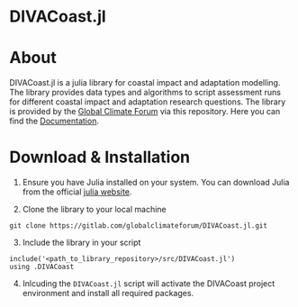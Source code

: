 # DIVACoast.jl

# About

DIVACoast.jl is a julia library for coastal impact and adaptation modelling. The library provides data types and algorithms to script assessment runs for different coastal impact and adaptation research questions.
The library is  provided by the [Global Climate Forum](https://globalclimateforum.org/) via this repository. Here you can find the [Documentation](https://globalclimateforum.gitlab.io/DIVACoast.jl).

# Download & Installation

1. Ensure you have Julia installed on your system. You can download Julia from the official [julia website](https://julialang.org). 

2. Clone the library to your local machine

```
git clone https://gitlab.com/globalclimateforum/DIVACoast.jl.git
```

3. Include the library in your script
```
include('<path_to_library_repository>/src/DIVACoast.jl')
using .DIVACoast
```
4. Inlcuding the `DIVACoast.jl` script will activate the DIVACoast project environment and install all required packages.